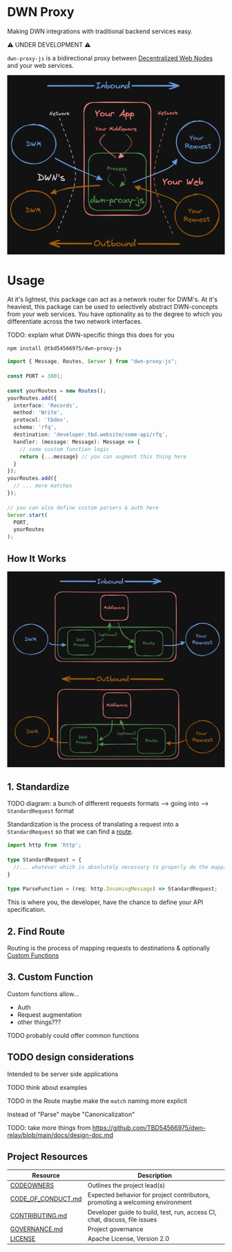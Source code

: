 # DWN Proxy

Making DWN integrations with traditional backend services easy.

⚠️ UNDER DEVELOPMENT ⚠️

`dwn-proxy-js` is a bidirectional proxy between [Decentralized Web Nodes](https://identity.foundation/decentralized-web-node/spec) and your web services.

![Intro diagram](./images/intro.png)

# Usage

At it's lightest, this package can act as a network router for DWM's. At it's heaviest, this package can be used to selectively abstract DWN-concepts from your web services. You have optionality as to the degree to which you differentiate across the two network interfaces.

TODO: explain what DWN-specific things this does for you

```cli
npm install @tbd54566975/dwn-proxy-js
```

```typescript
import { Message, Routes, Server } from "dwn-proxy-js";

const PORT = 3001;

const yourRoutes = new Routes();
yourRoutes.add({
  interface: 'Records',
  method: 'Write',
  protocol: 'tbdex',
  schema: 'rfq',
  destination: 'developer.tbd.website/some-api/rfq',
  handler: (message: Message): Message => {
    // some custom function logic
    return {...message} // you can augment this thing here
  }
});
yourRoutes.add({
  // ... more matches
});

// you can also define custom parsers & auth here
Server.start(
  PORT,
  yourRoutes
);
```

## How It Works

![Inbound](./images/how-it-works.png)

## 1. Standardize

TODO diagram: a bunch of different requests formats --> going into --> `StandardRequest` format

Standardization is the process of translating a request into a `StandardRequest` so that we can find a [route](#2-find-route).

```typescript
import http from 'http';

type StandardRequest = {
  //... whatever which is absolutely necessary to properly do the mapping
}

type ParseFunction = (req: http.IncomingMessage) => StandardRequest;
```

This is where you, the developer, have the chance to define your API specification. 

## 2. Find Route

Routing is the process of mapping requests to destinations & optionally [Custom Functions](#3-custom-function)

## 3. Custom Function

Custom functions allow...
- Auth
- Request augmentation
- other things???

TODO probably could offer common functions

## TODO design considerations

Intended to be server side applications

TODO think about examples

TODO in the Route maybe make the `match` naming more explicit

Instead of "Parse" maybe "Canonicalization"

TODO: take more things from https://github.com/TBD54566975/dwn-relay/blob/main/docs/design-doc.md

## Project Resources

| Resource                                   | Description                                                                   |
| ------------------------------------------ | ----------------------------------------------------------------------------- |
| [CODEOWNERS](./CODEOWNERS)                 | Outlines the project lead(s)                                                  |
| [CODE_OF_CONDUCT.md](./CODE_OF_CONDUCT.md) | Expected behavior for project contributors, promoting a welcoming environment |
| [CONTRIBUTING.md](./CONTRIBUTING.md)       | Developer guide to build, test, run, access CI, chat, discuss, file issues    |
| [GOVERNANCE.md](./GOVERNANCE.md)           | Project governance                                                            |
| [LICENSE](./LICENSE)                       | Apache License, Version 2.0                                                   |